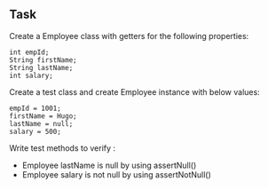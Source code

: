 
## Task

 Create a Employee class with getters for the following properties:
 
    int empId;   
    String firstName;
    String lastName;
    int salary;
  
 Create a test class and create Employee instance with below values:

    empId = 1001;   
    firstName = Hugo;
    lastName = null;
    salary = 500;
     
 
 Write test methods to verify :
   * Employee lastName is null by using assertNull()
   * Employee salary is not null by using assertNotNull()
   
   
    

